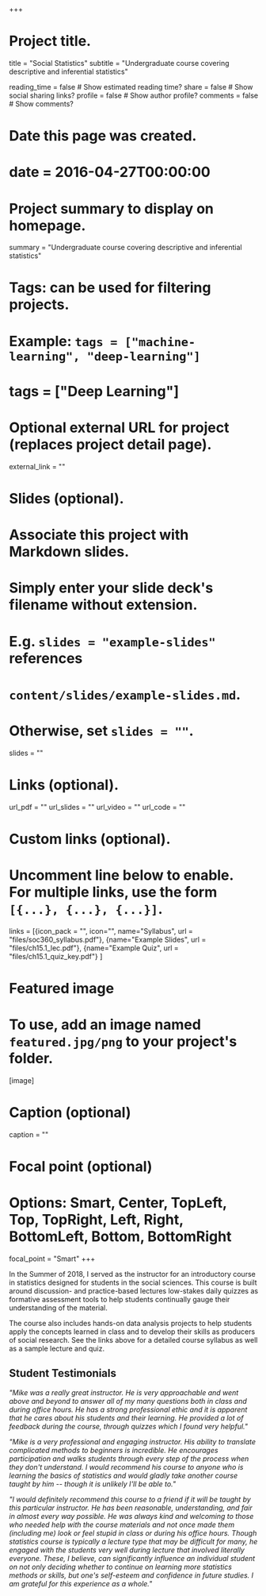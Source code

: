 +++
# Project title.
title = "Social Statistics"
subtitle = "Undergraduate course covering descriptive and inferential statistics"

reading_time = false  # Show estimated reading time?
share = false  # Show social sharing links?
profile = false  # Show author profile?
comments = false  # Show comments?


# Date this page was created.
# date = 2016-04-27T00:00:00

# Project summary to display on homepage.
summary = "Undergraduate course covering descriptive and inferential statistics"

# Tags: can be used for filtering projects.
# Example: `tags = ["machine-learning", "deep-learning"]`
# tags = ["Deep Learning"]

# Optional external URL for project (replaces project detail page).
external_link = ""

# Slides (optional).
#   Associate this project with Markdown slides.
#   Simply enter your slide deck's filename without extension.
#   E.g. `slides = "example-slides"` references 
#   `content/slides/example-slides.md`.
#   Otherwise, set `slides = ""`.
slides = ""

# Links (optional).
url_pdf = ""
url_slides = ""
url_video = ""
url_code = ""

# Custom links (optional).
#   Uncomment line below to enable. For multiple links, use the form `[{...}, {...}, {...}]`.
 links = [{icon_pack = "", icon="", name="Syllabus", url = "files/soc360_syllabus.pdf"}, {name="Example Slides", url = "files/ch15.1_lec.pdf"}, {name="Example Quiz", url = "files/ch15.1_quiz_key.pdf"} ]

# Featured image
# To use, add an image named `featured.jpg/png` to your project's folder. 
[image]
  # Caption (optional)
  caption = ""
  
  # Focal point (optional)
  # Options: Smart, Center, TopLeft, Top, TopRight, Left, Right, BottomLeft, Bottom, BottomRight
  focal_point = "Smart"
+++

In the Summer of 2018, I served as the instructor for an introductory course in statistics designed for students in the social sciences. This course is built around discussion- and practice-based lectures low-stakes daily quizzes as formative assessment tools to help students continually gauge their understanding of the material. 

The course also includes hands-on data analysis projects to help students apply the concepts learned in class and to develop their skills as producers of social research. See the links above for a detailed course syllabus as well as a sample lecture and quiz. 

## Student Testimonials

 _"Mike was a really great instructor. He is very approachable and went above and beyond to answer all of my many questions both in class and during office hours. He has a strong professional ethic and it is apparent that he cares about his students and their learning. He provided a lot of feedback during the course, through quizzes which I found very helpful."_


_"Mike is a very professional and engaging instructor. His ability to translate complicated methods to beginners is incredible. He encourages participation and walks students through every step of the process when they don't understand. I would recommend his course to anyone who is learning the basics of statistics and would gladly take another course taught by him -- though it is unlikely I'll be able to."_


_"I would definitely recommend this course to a friend if it will be taught by this particular instructor. He has been reasonable, understanding, and fair in almost every way possible. He was always kind and welcoming to those who needed help with the course materials and not once made them (including me) look or feel stupid in class or during his office hours. Though statistics course is typically a lecture type that may be difficult for many, he engaged with the students very well during lecture that involved literally everyone. These, I believe, can significantly influence an individual student on not only deciding whether to continue on learning more statistics methods or skills, but one's self-esteem and confidence in future studies. I am grateful for this experience as a whole."_
